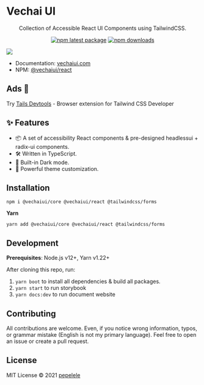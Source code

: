 # Vechai UI

<div align="center">
Collection of Accessible React UI Components using TailwindCSS.

[![npm latest package](https://img.shields.io/npm/v/@vechaiui/react/latest.svg)](https://www.npmjs.com/package/@vechaiui/react)
[![npm downloads](https://img.shields.io/npm/dm/@vechaiui/react.svg)](https://www.npmjs.com/package/@vechaiui/react)

</div>

![](docs/public/themes/screenshot.png)

- Documentation: [vechaiui.com](https://www.vechaiui.com/getting-started)
- NPM: [@vechaiui/react](https://www.npmjs.com/package/@vechaiui/react)

## Ads 👻

Try [Tails Devtools](https://github.com/vechai/tails-devtools) - Browser extension for Tailwind CSS Developer

## ✨ Features

- 📦 A set of accessibility React components & pre-designed headlessui + radix-ui components.
- 🛠️ Written in TypeScript.
- 🌙 Built-in Dark mode.
- 🌈 Powerful theme customization.

## Installation

```
npm i @vechaiui/core @vechaiui/react @tailwindcss/forms
```

**Yarn**

```
yarn add @vechaiui/core @vechaiui/react @tailwindcss/forms
```

## Development

**Prerequisites**: Node.js v12+, Yarn v1.22+

After cloning this repo, run:

1. `yarn boot` to install all dependencies & build all packages.
2. `yarn start` to run storybook
3. `yarn docs:dev` to run document website

## Contributing

All contributions are welcome. Even, if you notice wrong information, typos, or grammar mistake (English is not my primary language). Feel free to open an issue or create a pull request.

## License

MIT License © 2021 [pepelele](https://github.com/pepelele)
